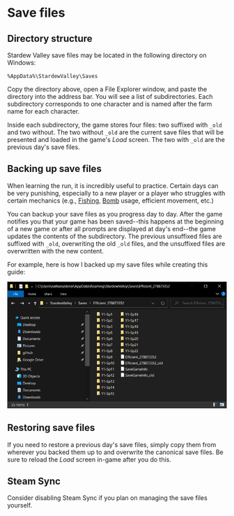 # Save files

## Directory structure

Stardew Valley save files may be located in the following directory on Windows:
```
%AppData%\StardewValley\Saves
```
Copy the directory above, open a File Explorer window, and paste the directory into the address bar. You will see a list of subdirectories. Each subdirectory corresponds to one character and is named after the farm name for each character.

Inside each subdirectory, the game stores four files: two suffixed with `_old` and two without. The two without `_old` are the current save files that will be presented and loaded in the game's *Load* screen. The two with `_old` are the previous day's save files.

## Backing up save files

When learning the run, it is incredibly useful to practice. Certain days can be very punishing, especially to a new player or a player who struggles with certain mechanics (e.g., [Fishing](https://stardewvalleywiki.com/Fishing), [Bomb](https://stardewvalleywiki.com/Bomb) usage, efficient movement, etc.)

You can backup your save files as you progress day to day. After the game notifies you that your game has been saved--this happens at the beginning of a new game or after all prompts are displayed at day's end--the game updates the contents of the subdirectory. The previous unsuffixed files are suffixed with `_old`, overwriting the old `_old` files, and the unsuffixed files are overwritten with the new content.

For example, here is how I backed up my save files while creating this guide:

![Directory Structure](images/save-files-directory-structure.png)

## Restoring save files

If you need to restore a previous day's save files, simply copy them from wherever you backed them up to and overwrite the canonical save files. Be sure to reload the *Load* screen in-game after you do this.

## Steam Sync

Consider disabling Steam Sync if you plan on managing the save files yourself.
